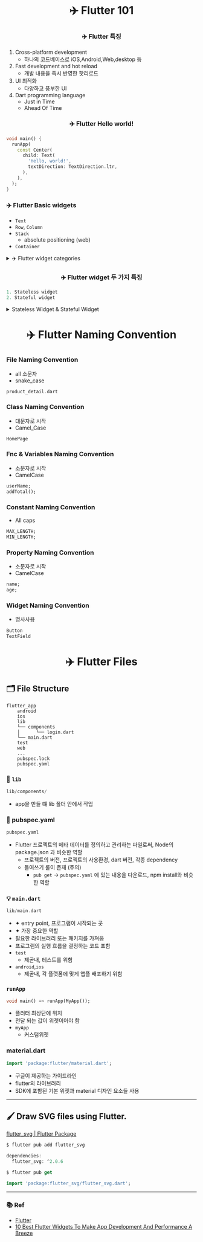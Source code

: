 # <p align="center">✈️ Flutter 101</p>

### <p align="center">✈️ Flutter 특징</p>

1. Cross-platform development
   - 하나의 코드베이스로 iOS,Android,Web,desktop 등
2. Fast development and hot reload
   - 개발 내용을 즉시 반영한 핫리로드
3. UI 최적화
   - 다양하고 풍부한 UI
4. Dart programming language
   - Just in Time
   - Ahead Of Time

### <p align="center">✈️ Flutter Hello world!</p>

```dart
void main() {
  runApp(
    const Center(
      child: Text(
        'Hello, world!',
        textDirection: TextDirection.ltr,
      ),
    ),
  );
}
```

### ✈️ Flutter Basic widgets

- `Text`
- `Row`, `Column`
- `Stack`
  - absolute positioning (web)
- `Container`

<details>
<summary>✈️ Flutter widget categories</summary>

### ✈️ Flutter widget categories

- Accessibility;
- Assets, Images, and Icons;
- Async;
- Animation and Motion;
- Basics;
- Input;
- Interaction Models;
- Layout;
- Cupertino widget; (iOS)
- Material Components; (android)
- Painting and Effects;
- Scrolling;
- Styling;
- Text;
</details>

### <p align="center">✈️ Flutter widget 두 가지 특징</p>

```dart
1. Stateless widget
2. Stateful widget
```

<details> 
<summary> Stateless Widget & Stateful Widget</summary>

### Stateless Widget

1. Stateless
1. 한 번 그려진 후에는 변경불가
1. 상태가 변하지 않는 정적 요소
   - e.g. 텍스트 레이블, 버튼, 아이콘 등이 Stateless 위젯
1. Stateless 위젯은 `StatelessWidget` 클래스를 상속받아 구현

### Stateful Widget:

1. Stateful 위젯은 내부 상태 가짐
1. 상태가 변경될 때마다 UI가 다시 그려짐
1. 사용자 입력, 데이터 변경 등과 같이 동적인 상황에 맞게 UI를 업데이트해야 할 때 주로 사용
   - e.g. 사용자가 입력한 내용을 반영하는 폼 필드나 동적으로 데이터를 로딩하고 표시하는 리스트
1. Stateful 위젯은 `StatefulWidget` 클래스를 상속받아 구현

> Stateful 위젯은 `createState()` 메서드를 사용하여 State 객체를 생성하고, 이 객체는 해당 위젯의 상태를 유지합니다. 상태가 변경될 때마다 build() 메서드가 호출되어 UI를 다시 그립니다. State 객체는 변경 가능한 상태를 저장하고, 상태가 변경될 때마다 UI를 업데이트하는 데 사용됩니다.

### setState method

- 상태변화를 알리는 코드

```dart
@protected
    void setState(
        VoidCallback fn
)
```

```dart
setState(() { _myState = newValue; });

```

</details>

# <p align="center">✈️ Flutter Naming Convention</p>

### File Naming Convention

- all 소문자
- snake_case

```dart
product_detail.dart
```

### Class Naming Convention

- 대문자로 시작
- Camel_Case

```dart
HomePage
```

### Fnc & Variables Naming Convention

- 소문자로 시작
- CamelCase

```dart
userName;
addTotal();
```

### Constant Naming Convention

- All caps

```dart
MAX_LENGTH;
MIN_LENGTH;
```

### Property Naming Convention

- 소문자로 시작
- CamelCase

```dart
name;
age;
```

### Widget Naming Convention

- 명사사용

```dart
Button
TextField
```

# <p align="center">✈️ Flutter Files</p>

## 🗂️ File Structure

```
flutter_app
    android
    ios
    lib
    └── components
    │      └── login.dart
    └── main.dart
    test
    web
    ...
    pubspec.lock
    pubspec.yaml
```

### 🗽 `lib`

```dart
lib/components/
```

- app을 만들 떄 lib 폴더 안에서 작업

### 📍 pubspec.yaml

```dart
pubspec.yaml
```

- Flutter 프로젝트의 메타 데이터를 정의하고 관리하는 파일로써, Node의 package.json 과 비슷한 역할
  - 프로젝트의 버전, 프로젝트의 사용환경, dart 버전, 각종 dependency
  - 들여쓰기 룰이 존재 (주의)
    - `pub get` → `pubspec.yaml` 에 있는 내용을 다운로드, npm install와 비슷한 역할

### 💡 `main.dart`

```dart
lib/main.dart
```

- ✦ entry point, 프로그램이 시작되는 곳
- ✦ 가장 중요한 역할
- 필요한 라이브러리 또는 패키지를 가져옴
- 프로그램의 실행 흐름을 결정하는 코드 포함
- `test`
  - 제곧내, 테스트를 위함
- `android`,`ios`
  - 제곧내, 각 플랫폼에 맞게 앱플 배포하기 위함

### `runApp`

```dart
void main() => runApp(MyApp());
```

- 플러터 최상단에 위치
- 전달 되는 값이 위젯이어야 함
- `myApp`
  - 커스텀위젯

### material.dart

```dart
import 'package:flutter/material.dart';
```

- 구글이 제공하는 가이드라인
- flutter의 라이브러리
- SDK에 포함된 기본 위젯과 material 디자인 요소들 사용

---

## 🖌️ Draw SVG files using Flutter.

[flutter_svg | Flutter Package](https://pub.dev/packages/flutter_svg/install)

```dart
$ flutter pub add flutter_svg
```

```dart
dependencies:
  flutter_svg: ^2.0.6
```

```dart
$ flutter pub get
```

```dart
import 'package:flutter_svg/flutter_svg.dart';
```

---

### 📚 Ref

- [Flutter](https://docs.flutter.dev/ui/widgets-intro)
- [10 Best Flutter Widgets To Make App Development And Performance A Breeze](https://kodytechnolab.com/blog/top-10-flutter-widgets/)
